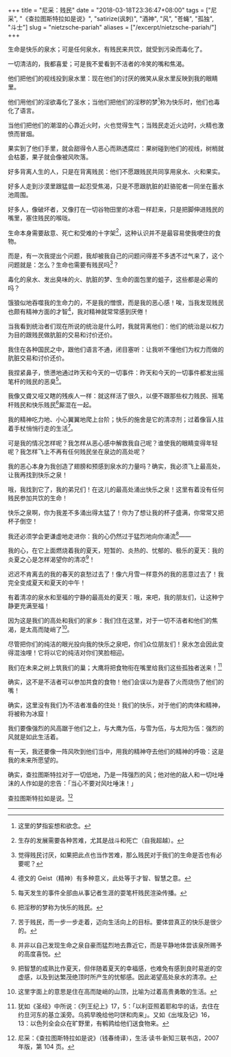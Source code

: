 +++
title = "尼采：贱民"
date = "2018-03-18T23:36:47+08:00"
tags = ["尼采", "《查拉图斯特拉如是说》", "satirize(讽刺)", "酒神", "风", "苍蝇", "孤独", "斗士"]
slug = "nietzsche-pariah"
aliases = ["/excerpt/nietzsche-pariah/"]
+++

生命是快乐的泉水；可是任何泉水，有贱民来共饮，就受到污染而毒化了。

一切清洁的，我都喜爱；可是我不爱看到不洁者的冷笑的嘴和焦渴。

他们把他们的视线投到泉水里：现在他们的讨厌的微笑从泉水里反映到我的眼睛里。

他们用他们的淫欲毒化了圣水；当他们把他们的淫秽的梦[^1]称为快乐时，他们也毒化了语言。

当他们把他们的潮湿的心靠近火时，火也觉得生气；当贱民走近火边时，火精也激愤而冒烟。

果实到了他们手里，就会甜得令人恶心而熟透腐烂：果树碰到他们的视线，树梢就会枯萎，果子就会像被风吹落。

好多背离人生的人，只是在背离贱民：他们不愿跟贱民共同享用泉水、火和果实。

好多人走到沙漠里跟猛兽一起忍受焦渴，只是不愿跟肮脏的赶骆驼者一同坐在蓄水池周围。

好多人，像破坏者，又像打在一切谷物田里的冰雹一样赶来，只是把脚伸进贱民的嘴里，塞住贱民的喉咙。

生命本身需要敌意、死亡和受难的十字架[^2]，这种认识并不是最容易使我哽住的食物。

而是，有一次我提出个问题，我却被我自己的问题问得差不多透不过气来了，这个问题就是：怎么？生命也需要有贱民吗[^3]？

毒化的泉水、发出臭味的火、肮脏的梦、生命的面包里的蛆子，这些都是必需的吗？

饿狼似地吞噬我的生命力的，不是我的憎恨，而是我的恶心感！唉，当我发现贱民也颇有精神方面的才智[^4]，我对精神就常常感到厌倦！

当我看到统治者们现在所说的统治是什么时，我就背离他们：他们的统治是以权力为目的跟贱民做肮脏的交易和讨价还价。

我住在各种国民之中，跟他们语言不通，闭目塞听：让我听不懂他们为权力而做的肮脏交易和讨价还价。

我捏紧鼻子，愤懑地通过昨天和今天的一切事件：昨天和今天的一切事件都发出摇笔杆的贱民的恶臭[^5]。

我像又聋又哑又瞎的残疾人一样：就这样活了很久，以便不跟那些权力贱民、摇笔杆贱民和快乐贱民[^6]厮混在一起。

我的精神吃力地、小心翼翼地爬上台阶；快乐的施舍是它的清凉剂；过着像盲人拄着手杖悄悄行走的生活[^7]。

可是我的情况怎样呢？我怎样从恶心感中解救我自己呢？谁使我的眼睛变得年轻呢？我怎样飞上不再有任何贱民坐在泉边的高处呢？

我的恶心本身为我创造了翅膀和预感到泉水的力量吗？确实，我必须飞上最高处，让我再找到快乐之泉！

哦，我找到它了，我的弟兄们！在这儿的最高处涌出快乐之泉！这里有着没有任何贱民参加共饮的生命！

快乐之泉啊，你为我差不多涌出得太猛了！你为了想让我的杯子盛满，你常常又把杯子倒空！

我还必须学会更谦虚地走进你：我的心仍然过于猛烈地向你涌流[^8]——

我的心，在它上面燃烧着我的夏天，短暂的、炎热的、忧郁的、极乐的夏天：我的炎夏之心是怎样渴望你的清凉[^9]！

迟迟不肯离去的我的春天的哀愁过去了！像六月雪一样意外的我的恶意过去了！我完全变成夏天和夏天的中午！

有着清凉的泉水和至福的宁静的最高处的夏天：哦，来吧，我的朋友们，让这种宁静更充满至福！

因为这是我们的高处和我们的家乡：我们住在这里，对于一切不洁者和他们的焦渴，是太高而陡峭了[^10]。

尽管把你们的纯洁的眼光投向我的快乐之泉吧，你们众位朋友们！泉水怎会因此变得混浊哩！它将以它的纯洁对你们笑脸相迎。

我们在未来之树上筑我们的巢；大鹰将把食物衔在嘴里给我们这些孤独者送来！[^11]

确实，这不是不洁者可以参加共食的食物！他们会误以为是吞了火而烧伤了他们的嘴！

确实，这里没有我们为不洁者准备的住处！我们的快乐，对于他们的肉体和精神，将被称为冰窟！

我们要像强烈的风高踞于他们之上，与大鹰为伍，与雪为伍，与太阳为伍：强烈的风就是如此生活着。

有一天，我还要像一阵风吹到他们当中，用我的精神夺去他们的精神的呼吸：这是我的未来所愿望的。

确实，查拉图斯特拉对于一切低地，乃是一阵强烈的风；他对他的敌人和一切吐唾沫的人作如是的忠告：「当心不要对风吐唾沫！」

查拉图斯特拉如是说。[^12]

---

[^1]: 这里的梦指妄想和欲念。
[^2]: 生存的发展需要各种苦难，尤其是战斗和死亡（自我超越）。
[^3]: 觉得贱民讨厌，如果把此点也当作苦难，那么贱民对于我们的生命是否也有必要呢？
[^4]: 德文的 Geist（精神）有多种意义，此处等于才智、智慧之意。
[^5]: 每天发生的事件全部由从事记者生涯的耍笔杆贱民渲染传播。
[^6]: 把淫秽的梦称为快乐的贱民。
[^7]: 苦于贱民，而一步一步走着，迈向生活向上的目标。要体尝真正的快乐是很少的。
[^8]: 并非以自己发现生命之泉自豪而猛烈地去靠近它，而是平静地体尝该泉所赐予的高度喜悦。
[^9]: 把智慧的成熟比作夏天，但伴随着夏天的幸福感，也难免有感到良时易逝的空虚感，以及到达繁茂绝顶时所产生的忧郁感。因此渴望高处泉水的清凉。
[^10]: 这里字面上的意思是住在高而陡峭的山顶，比喻为过着高贵勇敢的生活。
[^11]: 犹如《圣经》中所说：《列王纪上》17，5：「以利亚照着耶和华的话，去住在约旦河东的基立溪旁。乌鸦早晚给他叼饼和肉来」。又如《出埃及记》16，13：以色列全会众在旷野里，有鹌鹑给他们送食物来。
[^12]: 尼采：《查拉图斯特拉如是说》（钱春绮译），生活·读书·新知三联书店，2007 年版，第 104 页。
